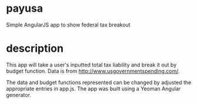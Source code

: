payusa
======

Simple AngularJS app to show federal tax breakout

description
======

This app will take a user's inputted total tax liability and break it out by budget function. Data is from http://www.usgovernmentspending.com/.

The data and budget functions represented can be changed by adjusted the appropriate entries in app.js. The app was built using a Yeoman Angular generator.
